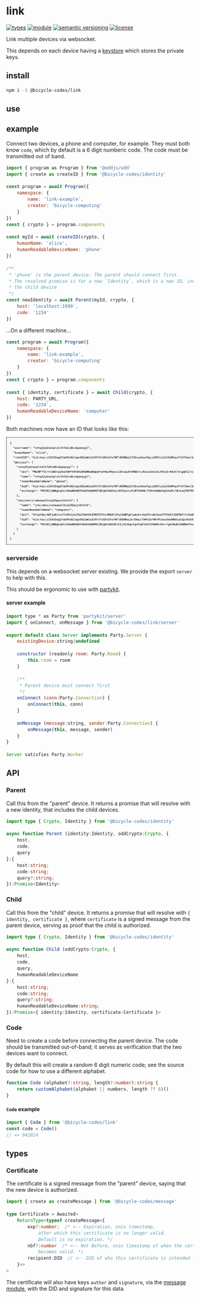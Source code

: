 # link
[![types](https://img.shields.io/npm/types/@bicycle-codes/link?style=flat-square)](README.md)
[![module](https://img.shields.io/badge/module-ESM%2FCJS-blue?style=flat-square)](README.md)
[![semantic versioning](https://img.shields.io/badge/semver-2.0.0-blue?logo=semver&style=flat-square)](https://semver.org/)
[![license](https://img.shields.io/badge/license-MIT-brightgreen.svg?style=flat-square)](LICENSE)

Link multiple devices via websocket.

This depends on each device having a [keystore](https://github.com/fission-codes/keystore-idb) which stores the private keys.

## install

```sh
npm i -S @bicycle-codes/link
```

## use

## example
Connect two devices, a phone and computer, for example. They must both know `code`, which by default is a 6 digit numberic code. The code must be transmitted out of band.

```js
import { program as Program } from '@oddjs/odd'
import { create as createID } from '@bicycle-codes/identity'

const program = await Program({
    namespace: {
        name: 'link-example',
        creator: 'bicycle-computing'
    }
})
const { crypto } = program.components

const myId = await createID(crypto, {
    humanName: 'alice',
    humanReadableDeviceName: 'phone'
})

/**
 * 'phone' is the parent device. The parent should connect first.
 * The resolved promise is for a new `Identity`, which is a new ID, including
 * the child device
 */
const newIdentity = await Parent(myId, crypto, {
    host: 'localhost:1999',
    code: '1234'
})
```

...On a different machine...

```js
const program = await Program({
    namespace: {
        name: 'link-example',
        creator: 'bicycle-computing'
    }
})
const { crypto } = program.components

const { identity, certificate } = await Child(crypto, {
    host: PARTY_URL,
    code: '1234',
    humanReadableDeviceName: 'computer'
})
```

Both machines now have an ID that looks like this:

![Screenshot of identity](image.png)

### serverside
This depends on a websocket server existing. We provide the export
`server` to help with this.

This should be ergonomic to use with [partykit](https://www.partykit.io/).

#### server example

```js
import type * as Party from 'partykit/server'
import { onConnect, onMessage } from '@bicycle-codes/link/server'

export default class Server implements Party.Server {
    existingDevice:string|undefined

    constructor (readonly room: Party.Room) {
        this.room = room
    }

    /**
     * Parent device must connect first
     */
    onConnect (conn:Party.Connection) {
        onConnect(this, conn)
    }

    onMessage (message:string, sender:Party.Connection) {
        onMessage(this, message, sender)
    }
}

Server satisfies Party.Worker
```

## API

### Parent
Call this from the "parent" device. It returns a promise that will resolve with a new identity, that includes the child devices.

```ts
import type { Crypto, Identity } from '@bicycle-codes/identity'

async function Parent (identity:Identity, oddCrypto:Crypto, {
    host,
    code,
    query
}:{
    host:string;
    code:string;
    query?:string;
}):Promise<Identity>
```

### Child
Call this from the "child" device. It returns a promise that will resolve with
`{ identity, certificate }`, where `certificate` is a signed message from the
parent device, serving as proof that the child is authorized.

```ts
import type { Crypto, Identity } from '@bicycle-codes/identity'

async function Child (oddCrypto:Crypto, {
    host,
    code,
    query,
    humanReadableDeviceName
}:{
    host:string;
    code:string;
    query?:string;
    humanReadableDeviceName:string;
}):Promise<{ identity:Identity, certificate:Certificate }>
```

### Code
Need to create a code before connecting the parent device. The code should be transmitted out-of-band; it serves as verification that the two devices want to connect.

By default this will create a random 6 digit numeric code; see the source code
for how to use a different alphabet.

```ts
function Code (alphabet?:string, length?:number):string {
    return customAlphabet(alphabet || numbers, length ?? 6)()
}
```

#### `Code` example
```js
import { Code } from '@bicycle-codes/link'
const code = Code()
// => 942814
```

## types

### Certificate

The certificate is a signed message from the "parent" device,
saying that the new device is authorized.
 
```ts
import { create as createMessage } from '@bicycle-codes/message'

type Certificate = Awaited<
    ReturnType<typeof createMessage<{
        exp?:number;  /* <-- Expiration, unix timestamp,
            after which this certificate is no longer valid.
            Default is no expiration. */
        nbf?:number  /* <-- Not Before, unix timestamp of when the certificate
            becomes valid. */
        recipient:DID  // <-- DID of who this certificate is intended for
    }>>
>
```

The certificate will also have keys `author` and `signature`, via the
[message module](https://github.com/bicycle-codes/message), with the DID and
signature for this data.
